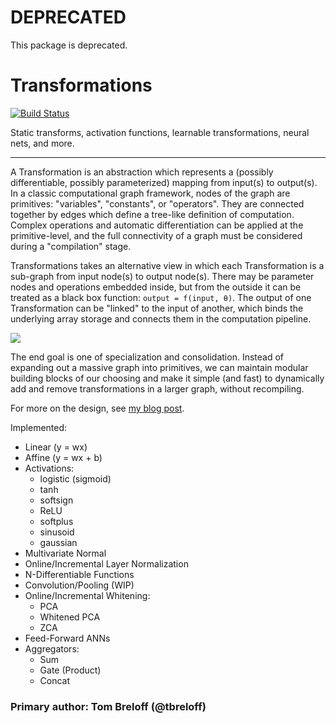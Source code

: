 # DEPRECATED

This package is deprecated.

# Transformations

[![Build Status](https://travis-ci.org/JuliaML/Transformations.jl.svg?branch=master)](https://travis-ci.org/JuliaML/Transformations.jl)

Static transforms, activation functions, learnable transformations, neural nets, and more.  

---

A Transformation is an abstraction which represents a (possibly differentiable, possibly parameterized) mapping from input(s) to output(s).  In a classic computational graph framework, nodes of the graph are primitives: "variables", "constants", or "operators". They are connected together by edges which define a tree-like definition of computation.  Complex operations and automatic differentiation can be applied at the primitive-level, and the full connectivity of a graph must be considered during a "compilation" stage.

Transformations takes an alternative view in which each Transformation is a sub-graph from input node(s) to output node(s).  There may be parameter nodes and operations embedded inside, but from the outside it can be treated as a black box function: `output = f(input, θ)`.  The output of one Transformation can be "linked" to the input of another, which binds the underlying array storage and connects them in the computation pipeline.

![](https://cloud.githubusercontent.com/assets/933338/20273883/edfaa236-aa60-11e6-9c6c-9e8c8945201b.png)

The end goal is one of specialization and consolidation.  Instead of expanding out a massive graph into primitives, we can maintain modular building blocks of our choosing and make it simple (and fast) to dynamically add and remove transformations in a larger graph, without recompiling.

For more on the design, see [my blog post](http://www.breloff.com/transformations/).

Implemented:

- Linear (y = wx)
- Affine (y = wx + b)
- Activations:
    - logistic (sigmoid)
    - tanh
    - softsign
    - ReLU
    - softplus
    - sinusoid
    - gaussian
- Multivariate Normal
- Online/Incremental Layer Normalization
- N-Differentiable Functions
- Convolution/Pooling (WIP)
- Online/Incremental Whitening:
    - PCA
    - Whitened PCA
    - ZCA
- Feed-Forward ANNs
- Aggregators:
    - Sum
    - Gate (Product)
    - Concat

### Primary author: Tom Breloff (@tbreloff)
